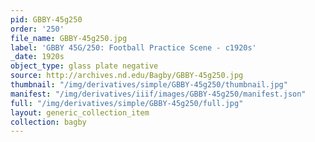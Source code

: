 ```yaml
---
pid: GBBY-45g250
order: '250'
file_name: GBBY-45g250.jpg
label: 'GBBY 45G/250: Football Practice Scene - c1920s'
_date: 1920s
object_type: glass plate negative
source: http://archives.nd.edu/Bagby/GBBY-45g250.jpg
thumbnail: "/img/derivatives/simple/GBBY-45g250/thumbnail.jpg"
manifest: "/img/derivatives/iiif/images/GBBY-45g250/manifest.json"
full: "/img/derivatives/simple/GBBY-45g250/full.jpg"
layout: generic_collection_item
collection: bagby
---
```

